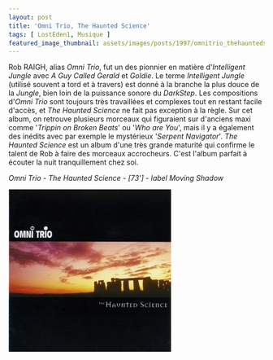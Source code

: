 ```yaml
---
layout: post
title: 'Omni Trio, The Haunted Science'
tags: [ LostEden1, Musique ]
featured_image_thumbnail: assets/images/posts/1997/omnitrio_thehauntedscience.jpg
---
```


Rob RAIGH, alias *Omni Trio*, fut un des pionnier en matière d'*Intelligent Jungle* avec *A Guy Called Gerald* et *Goldie*. Le terme *Intelligent Jungle* (utilisé souvent a tord et à travers) est donné à la branche la plus douce de la *Jungle*, bien loin de la puissance sonore du *DarkStep*. Les compositions d'*Omni Trio* sont toujours très travaillées et complexes tout en restant facile d'accès, et *The Haunted Science* ne fait pas exception à la règle. Sur cet album, on retrouve plusieurs morceaux qui figuraient sur d'anciens maxi comme '*Trippin on Broken Beats*' ou '*Who are You*', mais il y a également des inédits avec par exemple le mystérieux '*Serpent Navigator*'. *The Haunted Science* est un album d'une très grande maturité qui confirme le talent de Rob à faire des morceaux accrocheurs. C'est l'album parfait à écouter la nuit tranquillement chez soi.

*Omni Trio - The Haunted Science - [73'] - label Moving Shadow*

![Omni Trio, The Haunted Science](assets/images/posts/1997/omnitrio_thehauntedscience.jpg) 